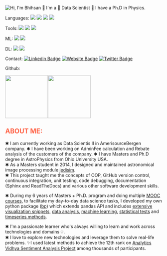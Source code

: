 ![Hi, I'm Bhihsan 👋 I'm a 🚀 Data Scientist 🚀 I have a Ph.D in Physics.](images/intro.gif)

Languages:
<img src="https://img.shields.io/badge/python%20-%2314354C.svg?&style=for-the-badge&logo=python&logoColor=white"/> <img src="https://img.shields.io/badge/shell_script%20-%23121011.svg?&style=for-the-badge&logo=gnu-bash&logoColor=white"/>
 <img src ="https://img.shields.io/badge/postgres-%23316192.svg?&style=for-the-badge&logo=postgresql&logoColor=white"/>
 <img src="https://img.shields.io/badge/mysql-%2300f.svg?&style=for-the-badge&logo=mysql&logoColor=white"/>

Tools:
 <img src="https://img.shields.io/badge/AWS%20-%23FF9900.svg?&style=for-the-badge&logo=amazon-aws&logoColor=white"/>
  <img src="https://img.shields.io/badge/git%20-%23F05033.svg?&style=for-the-badge&logo=git&logoColor=white"/>
 <img src="https://img.shields.io/badge/latex%20-%23008080.svg?&style=for-the-badge&logo=latex&logoColor=white"/>


 ML:
<img src="https://img.shields.io/badge/pandas%20-%23150458.svg?&style=for-the-badge&logo=pandas&logoColor=white" />
<img src="https://img.shields.io/badge/Scikitlearn%20-%23.svg?&style=for-the-badge&logo=sklearn&logoColor=white"/>

DL:
 <img src="https://img.shields.io/badge/TensorFlow%20-%23FF6F00.svg?&style=for-the-badge&logo=TensorFlow&logoColor=white" />
 <img src="https://img.shields.io/badge/Keras%20-%23D00000.svg?&style=for-the-badge&logo=Keras&logoColor=white"/>

Contact:
[![Linkedin Badge](https://img.shields.io/badge/-LinkedIn-0e76a8?style=flat-square&logo=Linkedin&logoColor=white)](https://www.linkedin.com/in/bhishan-poudel-a83351b4/)
[![Website Badge](https://img.shields.io/badge/Website-3b5998?style=flat-square&logo=google-chrome&logoColor=white)](https://bhishanpoudel123.github.io/)
[![Twitter Badge](https://img.shields.io/badge/-Twitter-00acee?style=flat-square&logo=Twitter&logoColor=white)](https://twitter.com/bhishan_poudel)

<!-- Stackoverflow:

[![Bhishan Poudel StackOverflow](https://github-readme-stackoverflow.vercel.app/?userID=5200329&layout=compact&theme=dark)](https://stackoverflow.com/users/5200329/bhishan-poudel) -->

Github:


<img align="" height='137px' src="https://github-readme-stats.vercel.app/api?username=bhishanpdl&hide_title=true&show_icons=true&include_all_commits=true&line_height=21&bg_color=0,EC6C6C,FFD479,FFFC79,73FA79&theme=graywhite" /><!-- wi*quL3fcV --><img align="" height='137px' src="https://github-readme-stats.vercel.app/api/top-langs/?username=bhishanpdl&hide_title=true&layout=compact&bg_color=0,73FA79,73FDFF,D783FF&theme=graywhite" />


<h2 style="color: tomato;">ABOUT ME:</h2>

✱ I am currently working as Data Scientis II in AmerisourceBergen company.
✱ I have been working on AdminFee calculation and Rebate analysis of the customers of the company.
✱ I have Masters and Ph.D degree in AstroPhysics from Ohio University USA.  
✱ As a Masters student in 2014, I designed and maintained astronomical image processing module [jedisim](https://github.com/bhishanpdl/jedisim).  
✱ This project taught me the concepts of OOP, GitHub version control, continuous integration, unit testing, code debugging, documentation (Sphinx and ReadTheDocs) and various other software development skills.  


✱ During my 6 years of Masters + Ph.D. program and doing multiple [MOOC courses](https://bhishanpoudel123.github.io/education.html), to facilitate my day-to-day data science tasks, I developed my own python package ([bp](https://github.com/bhishanpdl/bp)) which extends pandas API and includes [extensive visualization snippets](https://nbviewer.jupyter.org/github/bhishanpdl/bp/blob/master/examples/pandas_api_num_and_cat.ipynb), [data analysis](https://nbviewer.jupyter.org/github/bhishanpdl/bp/blob/master/examples/pandas_api_description.ipynb),
[machine learning](https://github.com/bhishanpdl/bp/blob/master/examples/example_model_eval.ipynb), [statistical tests](https://nbviewer.jupyter.org/github/bhishanpdl/bp/blob/master/examples/pandas_api_stats.ipynb) and [timeseries methods](https://nbviewer.jupyter.org/github/bhishanpdl/bp/blob/master/examples/pandas_api_timeseries.ipynb).

✱ I'm a passionate learner who's always willing to learn and work across technologies and domains 💡.  
✱ I love to explore new technologies and leverage them to solve real-life problems.
✨I used latest methods to achieve the 12th rank on [Analytics Vidhya Sentiment Analysis Project](https://datahack.analyticsvidhya.com/contest/all/) among thousands of participants.
